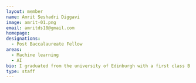 ```yaml
---
layout: member
name: Amrit Seshadri Diggavi
image: amrit-01.png
email: amritds18@gmail.com
homepage: 
designations:
  - Post Baccalaureate Fellow
areas:
  - Machine learning
  - AI  
bio: I graduated from the university of Edinburgh with a first class B Eng (Hons) computer science degree, and completed a 6 months long Data Science Intership at ushur Technologies Private limited. 
type: staff
---
```

